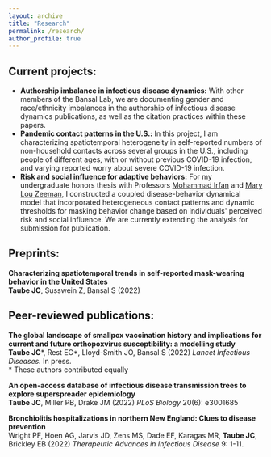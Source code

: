 ```yaml
---
layout: archive
title: "Research"
permalink: /research/
author_profile: true
---
```


## Current projects:
<!-- add photos!!!! -->
<ul>

<li> <strong> Authorship imbalance in infectious disease dynamics:</strong> With other members of the Bansal Lab, we are documenting gender and race/ethnicity imbalances in the authorship of infectious disease dynamics publications, as well as the citation practices within these papers.</li>

<li> <strong> Pandemic contact patterns in the U.S.:</strong> In this project, I am characterizing spatiotemporal heterogeneity in self-reported numbers of non-household contacts across several groups in the U.S., including people of different ages, with or without previous COVID-19 infection, and varying reported worry about severe COVID-19 infection. </li>

<li> <strong> Risk and social influence for adaptive behaviors:</strong> For my undergraduate honors thesis with Professors <a href="http://www.bowdoin.edu/~mirfan/">Mohammad Irfan</a> and <a href="https://www.bowdoin.edu/profiles/faculty/mlzeeman/">Mary Lou Zeeman</a>, I constructed a coupled disease-behavior dynamical model that incorporated heterogeneous contact patterns and dynamic thresholds for masking behavior change based on individuals' perceived risk and social influence. We are currently extending the analysis for submission for publication. </li>
</ul>

## Preprints:

<strong> Characterizing spatiotemporal trends in self-reported mask-wearing behavior in the United States</strong> <br>
<strong> Taube JC</strong>, Susswein Z, Bansal S (2022)
<br>
<a href="https://doi.org/10.1101/2022.07.19.22277821"><i class="fas fa-fw fa-link zoom" aria-hidden="true"></i></a> <a href="https://github.com/bansallab/spatial_masking"><i class="fab fa-fw fa-github zoom" aria-hidden="true"></i></a>

## Peer-reviewed publications:

<strong> The global landscape of smallpox vaccination history and implications for current and future orthopoxvirus susceptibility: a modelling study</strong> <br>
<strong> Taube JC</strong>\*, Rest EC\*, Lloyd-Smith JO, Bansal S (2022) <i> Lancet Infectious Diseases. </i> In press.
<br>
\* These authors contributed equally
<br>
<a href="https://doi.org/10.1016/S1473-3099(22)00664-8"><i class="fas fa-fw fa-link zoom" aria-hidden="true"></i></a> <a href="/files/mpox.pdf"><i class="fas fa-fw fa-file-pdf zoom" aria-hidden="true"></i></a> <a href="https://github.com/bansallab/mpx_landscape"><i class="fab fa-fw fa-github zoom" aria-hidden="true"></i></a> 


<strong> An open-access database of infectious disease transmission trees to explore superspreader epidemiology</strong> <br>
<strong> Taube JC</strong>, Miller PB, Drake JM (2022) <i>PLoS Biology</i> 20(6): e3001685
<br>
<a href="https://doi.org/10.1371/journal.pbio.3001685"><i class="fas fa-fw fa-link zoom" aria-hidden="true"></i></a> <a href="/files/outbreak-trees.pdf"><i class="fas fa-fw fa-file-pdf zoom" aria-hidden="true"></i></a> <a href="https://github.com/DrakeLab/taube-transmission-trees"><i class="fab fa-fw fa-github zoom" aria-hidden="true"></i></a>

<!-- <a href="/files/outbreaktrees-preprint.pdf"><i class="fas fa-fw fa-file-pdf zoom" aria-hidden="true"></i></a> -->

<strong> Bronchiolitis hospitalizations in northern New England: Clues to disease prevention </strong> <br>
Wright PF, Hoen AG, Jarvis JD, Zens MS, Dade EF, Karagas MR, <strong> Taube JC</strong>, Brickley EB (2022) <i>Therapeutic Advances in Infectious Disease</i> 9: 1-11. <br> <a href="https://doi.org/10.1177/20499361221099447"><i class="fas fa-fw fa-link zoom" aria-hidden="true"></i></a> <a href="/files/bronchiolitis.pdf"><i class="fas fa-fw fa-file-pdf zoom" aria-hidden="true"></i></a>



 



